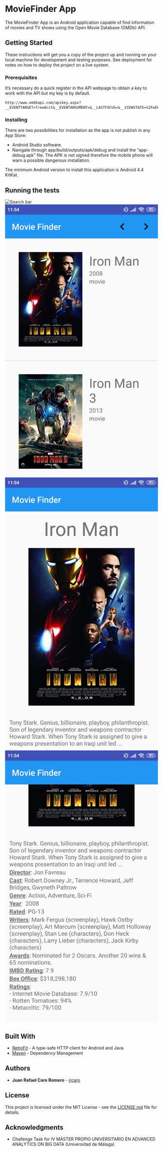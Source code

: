 # MovieFinder App

The MovieFinder App is an Android application capable of find information of movies and TV shows using the Open Movie Database (OMDb) API.

## Getting Started

These instructions will get you a copy of the project up and running on your local machine for development and testing purposes. See deployment for notes on how to deploy the project on a live system.

### Prerequisites

It’s necessary do a quick register in the API webpage to obtain a key to work with the API but my key is by default.


```
http://www.omdbapi.com/apikey.aspx?__EVENTTARGET=freeAcct&__EVENTARGUMENT=&__LASTFOCUS=&__VIEWSTATE=%2FwEPDwUKLTIwNDY4MTIzNQ9kFgYCAQ9kFgICBw8WAh4HVmlzaWJsZWhkAgIPFgIfAGhkAgMPFgIfAGhkGAEFHl9fQ29udHJvbHNSZXF1aXJlUG9zdEJhY2tLZXlfXxYDBQtwYXRyZW9uQWNjdAUIZnJlZUFjY3QFCGZyZWVBY2N0x0euvR%2FzVv1jLU3mGetH4R3kWtYKWACCaYcfoP1IY8g%3D&__VIEWSTATEGENERATOR=5E550F58&__EVENTVALIDATION=%2FwEdAAU5GG7XylwYou%2BzznFv7FbZmSzhXfnlWWVdWIamVouVTzfZJuQDpLVS6HZFWq5fYpioiDjxFjSdCQfbG0SWduXFd8BcWGH1ot0k0SO7CfuulN6vYN8IikxxqwtGWTciOwQ4e4xie4N992dlfbpyqd1D&at=freeAcct&Email=
```

### Installing

There are two possibilities for installation as the app is not publish in any App Store:

- Android Studio software.
- Navigate through app/build/outputs/apk/debug and install the “app-debug.apk” file. The APK is not signed therefore the mobile phone will warn a possible dangerous installation.

The minimum Android version to install this application is Android 4.4 KitKat.

## Running the tests

![Search bar](/images/Screenshot_1.moviefinder.jpg=360x640)
![Movies Gallery](/images/Screenshot_2.moviefinder.jpg)
![Movie Info 1](/images/Screenshot_3.moviefinder.jpg)
![Movie Info 2](/images/Screenshot_4.moviefinder.jpg)

## Built With

* [RetroFit](https://square.github.io/retrofit/) - A type-safe HTTP client for Android and Java
* [Maven](https://maven.apache.org/) - Dependency Management

## Authors

* **Juan Rafael Caro Romero** - [jrcaro](https://bitbucket.org/%7Bc151a48b-7d09-454b-b961-125c1f70afed%7D/)

## License

This project is licensed under the MIT License - see the [LICENSE.md](LICENSE.md) file for details.

## Acknowledgments

* Challenge Task for IV MÁSTER PROPIO UNIVERSITARIO EN ADVANCED ANALYTICS ON BIG DATA (Universidad de Málaga)
